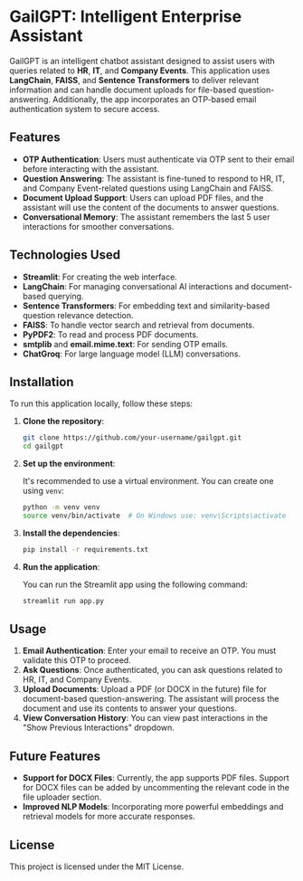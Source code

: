 # GailGPT: Intelligent Enterprise Assistant

GailGPT is an intelligent chatbot assistant designed to assist users with queries related to **HR**, **IT**, and **Company Events**. This application uses **LangChain**, **FAISS**, and **Sentence Transformers** to deliver relevant information and can handle document uploads for file-based question-answering. Additionally, the app incorporates an OTP-based email authentication system to secure access.

## Features

- **OTP Authentication**: Users must authenticate via OTP sent to their email before interacting with the assistant.
- **Question Answering**: The assistant is fine-tuned to respond to HR, IT, and Company Event-related questions using LangChain and FAISS.
- **Document Upload Support**: Users can upload PDF files, and the assistant will use the content of the documents to answer questions.
- **Conversational Memory**: The assistant remembers the last 5 user interactions for smoother conversations.

## Technologies Used

- **Streamlit**: For creating the web interface.
- **LangChain**: For managing conversational AI interactions and document-based querying.
- **Sentence Transformers**: For embedding text and similarity-based question relevance detection.
- **FAISS**: To handle vector search and retrieval from documents.
- **PyPDF2**: To read and process PDF documents.
- **smtplib** and **email.mime.text**: For sending OTP emails.
- **ChatGroq**: For large language model (LLM) conversations.

## Installation

To run this application locally, follow these steps:

1. **Clone the repository**:

   ```bash
   git clone https://github.com/your-username/gailgpt.git
   cd gailgpt
   ```

2. **Set up the environment**:

   It's recommended to use a virtual environment. You can create one using `venv`:

   ```bash
   python -m venv venv
   source venv/bin/activate  # On Windows use: venv\Scripts\activate
   ```

3. **Install the dependencies**:

   ```bash
   pip install -r requirements.txt
   ```

4. **Run the application**:

   You can run the Streamlit app using the following command:

   ```bash
   streamlit run app.py
   ```

## Usage

1. **Email Authentication**: Enter your email to receive an OTP. You must validate this OTP to proceed.
2. **Ask Questions**: Once authenticated, you can ask questions related to HR, IT, and Company Events.
3. **Upload Documents**: Upload a PDF (or DOCX in the future) file for document-based question-answering. The assistant will process the document and use its contents to answer your questions.
4. **View Conversation History**: You can view past interactions in the "Show Previous Interactions" dropdown.

## Future Features

- **Support for DOCX Files**: Currently, the app supports PDF files. Support for DOCX files can be added by uncommenting the relevant code in the file uploader section.
- **Improved NLP Models**: Incorporating more powerful embeddings and retrieval models for more accurate responses.

## License

This project is licensed under the MIT License.
